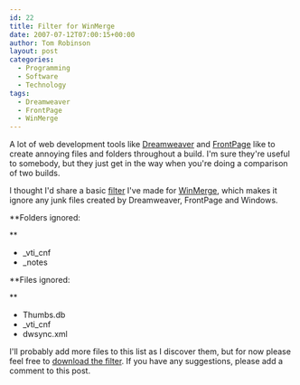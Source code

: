 ```yaml
---
id: 22
title: Filter for WinMerge
date: 2007-07-12T07:00:15+00:00
author: Tom Robinson
layout: post
categories:
  - Programming
  - Software
  - Technology
tags:
  - Dreamweaver
  - FrontPage
  - WinMerge
---
```

A lot of web development tools like [Dreamweaver](http://kb.adobe.com/selfservice/viewContent.do?externalId=tn_15237&sliceId=1) and [FrontPage](http://www.microsoft.com/technet/community/chats/trans/frontpage/fp1022.mspx) like to create annoying files and folders throughout a build. I'm sure they're useful to somebody, but they just get in the way when you're doing a comparison of two builds.

I thought I'd share a basic [filter](http://winmerge.org/2.4/manual/filters.html) I've made for [WinMerge](http://winmerge.org/), which makes it ignore any junk files created by Dreamweaver, FrontPage and Windows.

**Folders ignored:
  
** 

  * \_vti\_cnf
  * _notes

**Files ignored:
  
** 

  * Thumbs.db
  * \_vti\_cnf
  * dwsync.xml

I'll probably add more files to this list as I discover them, but for now please feel free to [download the filter](/content/ignore-junk/IgnoreJunk-1.0.zip). If you have any suggestions, please add a comment to this post.
